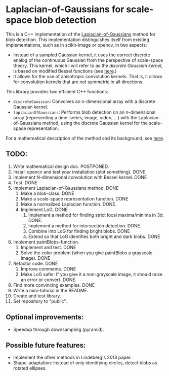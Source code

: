Laplacian-of-Gaussians for scale-space blob detection
=====================================================

This is a C++ implementation of the [Laplacian-of-Gaussians]() method for
blob detection. This implementation distinguishes itself from existing 
implementations, such as in scikit-image or opencv, in two aspects:
- Instead of a sampled Gaussian kernel, it uses the correct discrete analog of
the continuous Gaussian from the perspective of scale-space theory. This kernel, which I will refer to 
as the *discrete Gaussian kernel*, is based on modified Bessel functions 
(see [here](https://en.wikipedia.org/wiki/Scale_space_implementation#The_discrete_Gaussian_kernel).)
- It allows for the use of anisotropic convolution kernels. That is, it allows for convolution kernels that are
not symmetric in all directions.

This library provides two efficient C++ functions:
- ``discreteGaussian``: Convolves an n-dimensional array with a discrete Gaussian kernel.
- ``laplacianOfGaussians``: Performs blob detection on an n-dimensional array (representing a time-series, image, video, ...)
  with the Laplacian-of-Gaussians method, using the discrete Gaussian kernel for the scale-space representation.


For a mathematical description of the method and its background, see [here]().

TODO:
-----

1. Write mathematical design doc. POSTPONED.
2. Install opencv and test your installation (plot something). DONE
3. Implement N-dimensional convolution with Bessel kernel. DONE
4. Test. DONE
5. Implement Laplacian-of-Gaussians method. DONE
   1. Make a blob-class. DONE
   2. Make a scale-space representation function. DONE
   3. Make a normalized Laplacian function. DONE.
   4. Implement LoG. DONE
      1. Implement a method for finding strict local maxima/minima in 3d. DONE.
      2. Implement a method for intersection detection. DONE.
      3. Combine into LoG for finding bright blobs. DONE
      4. Extend so that LoG identifies both bright and dark blobs. DONE
6. Implement paintBlobs-function.
   1. Implement and test. DONE
   2. Solve the color problem (when you give paintBlobs a grayscale image). DONE
7. Refactor code. DONE
   1. Improve comments. DONE
   2. Make LoG safer. If you give it a non-grayscale image, it should raise an error or convert. DONE.
8. Find more convincing examples. DONE
9. Write a mini-tutorial in the README.
10. Create and test library.
11. Set repository to "public".

Optional improvements:
---
- Speedup through downsampling (pyramid).

Possible future features:
-------------------------

- Implement the other methods in Lindeberg's 2013 paper.
- Shape-adaptation: Instead of only identifying circles, detect blobs as rotated ellipses.
